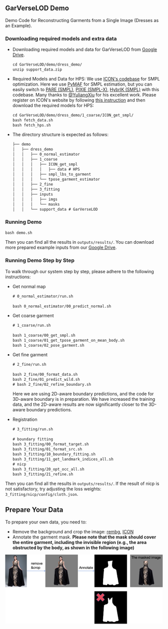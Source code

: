 ## GarVerseLOD Demo

Demo Code for Reconstructing Garments from a Single Image (Dresses as an Example).

### Downloading required models and extra data

- Downloading required models and data for GarVerseLOD from [Google Drive](https://drive.google.com/file/d/1ylz5EoVFPmEAhO1cwUjO_zfa-oz5n608/view?usp=sharing). 

  ```
  cd GarVerseLOD/demo/dress_demo/
  unzip support_data.zip
  ```

- Required Models and Data for HPS: We use [ICON's codebase](https://github.com/YuliangXiu/ICON) for SMPL optimization. Here we use [PyMAF](https://github.com/HongwenZhang/PyMAF#necessary-files) for SMPL estimation, but you can easily switch to [PARE (SMPL)](https://github.com/mkocabas/PARE#demo), [PIXIE (SMPL-X)](https://pixie.is.tue.mpg.de/), [HybrIK (SMPL)](https://github.com/Jeff-sjtu/HybrIK) with this codebase. Many thanks to [@YuliangXiu](https://github.com/YuliangXiu) for his excellent work. Please register on ICON's website by following [this instruction](https://github.com/YuliangXiu/ICON/blob/master/docs/installation.md) and then download the required models for HPS:

  ```
  cd GarVerseLOD/demo/dress_demo/1_coarse/ICON_get_smpl/
  bash fetch_data.sh
  bash fetch_hps.sh
  ```

- The directory structure is expected as follows:

  ```
  ├── demo
  │   ├── dress_demo
  │   │   ├── 0_normal_estimator
  │   │   ├── 1_coarse
  │   │   │   ├── ICON_get_smpl
  │   │   │   │   ├── data # HPS
  │   │   │   ├── smpl_lbs_to_garment
  │   │   │   └── tpose_garment_estimator
  │   │   ├── 2_fine
  │   │   ├── 3_fitting
  │   │   ├── inputs
  │   │   │   ├── imgs
  │   │   │   └── masks
  │   │   └── support_data # GarVerseLOD
  ```
### Running Demo
  ```
bash demo.sh
  ```
Then you can find all the results in `outputs/results/`. You can download more prepared example inputs from our [Google Drive](https://drive.google.com/file/d/1LAWB4tuYRslJEQcn6l8uDPDfaeqKS9Yj/view?usp=sharing).

### Running Demo Step by Step

To walk through our system step by step, please adhere to the following instructions:

- Get normal map

  ```
  # 0_normal_estimator/run.sh
  
  bash 0_normal_estimator/00_predict_normal.sh
  ```

- Get coarse garment

  ```
  # 1_coarse/run.sh
  
  bash 1_coarse/00_get_smpl.sh
  bash 1_coarse/01_get_tpose_garment_on_mean_body.sh
  bash 1_coarse/02_pose_garment.sh
  ```

- Get fine garment

  ```
  # 2_fine/run.sh
  
  bash 2_fine/00_format_data.sh
  bash 2_fine/01_predict_wild.sh
  # bash 2_fine/02_refine_boundary.sh
  ```

  Here we are using 2D-aware boundary predictions, and the code for 3D-aware boundary is in preparation. We have increased the training data, and the 2D-aware results are now significantly closer to the 3D-aware boundary predictions.

- Registration

  ```
  # 3_fitting/run.sh
  
  # boundary fitting
  bash 3_fitting/00_format_target.sh
  bash 3_fitting/01_format_src.sh
  bash 3_fitting/10_boundary_fitting.sh
  bash 3_fitting/11_get_landmark_indices_all.sh
  # nicp
  bash 3_fitting/20_opt_occ_all.sh
  bash 3_fitting/21_refine.sh
  ```

Then you can find all the results in `outputs/results/`. If the result of nicp is not satisfactory, try adjusting the loss weights: `3_fitting/nicp/config/cloth.json`. 

## Prepare Your Data

To prepare your own data, you need to:

- Remove the background and crop the image: [rembg](https://github.com/danielgatis/rembg), [ICON](https://github.com/YuliangXiu/ICON)
- Annotate the garment mask. **Please note that the mask should cover the entire garment, including the invisible region (e.g., the area obstructed by the body, as shown in the following image)**

<img src="./dress_mask.png">